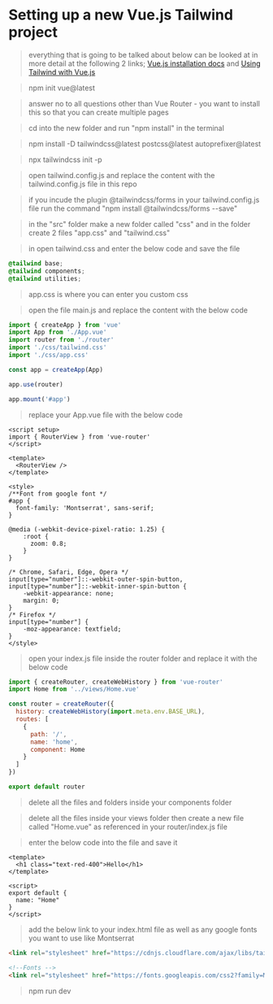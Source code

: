 # Setting up a new Vue.js Tailwind project
> everything that is going to be talked about below can be looked at in more detail at the following 2 links; [Vue.js installation docs](https://www.thisdot.co/blog/getting-started-with-tailwind-in-vue) and [Using Tailwind with Vue.js](https://www.thisdot.co/blog/getting-started-with-tailwind-in-vue)

> npm init vue@latest

> answer no to all questions other than Vue Router - you want to install this so that you can create multiple pages

> cd into the new folder and run "npm install" in the terminal

> npm install -D tailwindcss@latest postcss@latest autoprefixer@latest

> npx tailwindcss init -p

> open tailwind.config.js and replace the content with the tailwind.config.js file in this repo

> if you incude the plugin @tailwindcss/forms in your tailwind.config.js file run the command "npm install @tailwindcss/forms --save"

> in the "src" folder make a new folder called "css" and in the folder create 2 files "app.css" and "tailwind.css"

> in open tailwind.css and enter the below code and save the file

```css
@tailwind base;
@tailwind components;
@tailwind utilities;
```

> app.css is where you can enter you custom css

> open the file main.js and replace the content with the below code

```js
import { createApp } from 'vue'
import App from './App.vue'
import router from './router'
import './css/tailwind.css'
import './css/app.css'

const app = createApp(App)

app.use(router)

app.mount('#app')
```

> replace your App.vue file with the below code
```vue
<script setup>
import { RouterView } from 'vue-router'
</script>

<template>
  <RouterView />
</template>

<style>
/**Font from google font */
#app {
  font-family: 'Montserrat', sans-serif;
}

@media (-webkit-device-pixel-ratio: 1.25) {
    :root {
      zoom: 0.8;
    }
}

/* Chrome, Safari, Edge, Opera */
input[type="number"]::-webkit-outer-spin-button,
input[type="number"]::-webkit-inner-spin-button {
    -webkit-appearance: none;
    margin: 0;
}
/* Firefox */
input[type="number"] {
    -moz-appearance: textfield;
}
</style>
```
> open your index.js file inside the router folder and replace it with the below code
```js
import { createRouter, createWebHistory } from 'vue-router'
import Home from '../views/Home.vue'

const router = createRouter({
  history: createWebHistory(import.meta.env.BASE_URL),
  routes: [
    {
      path: '/',
      name: 'home',
      component: Home
    }
  ]
})

export default router

```
> delete all the files and folders inside your components folder

> delete all the files inside your views folder then create a new file called "Home.vue" as referenced in your router/index.js file

> enter the below code into the file and save it
```vue
<template>
  <h1 class="text-red-400">Hello</h1>
</template>

<script>
export default {
  name: "Home"
}
</script>

```
> add the below link to your index.html file as well as any google fonts you want to use like Montserrat

```html
<link rel="stylesheet" href="https://cdnjs.cloudflare.com/ajax/libs/tailwindcss/2.2.19/tailwind.min.css" referrerpolicy="no-referrer" />

<!--Fonts -->
<link rel="stylesheet" href="https://fonts.googleapis.com/css2?family=Montserrat:wght@200;300;400;500;600;700;800;900&display=swap">
```

> npm run dev
